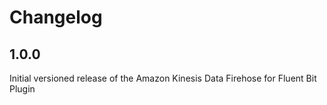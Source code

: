 # Changelog

## 1.0.0
Initial versioned release of the Amazon Kinesis Data Firehose for Fluent Bit Plugin
